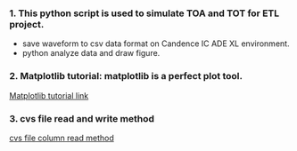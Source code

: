 ### 1. This python script is used to simulate TOA and TOT for ETL project.
  - save waveform to csv data format on Candence IC ADE XL environment.
  - python analyze data and draw figure.
### 2. Matplotlib tutorial: matplotlib is a perfect plot tool.
[Matplotlib tutorial link](https://matplotlib.org/api/pyplot_summary.html)

### 3. cvs file read and write method
[cvs file column read method](https://blog.csdn.net/hengwen1991/article/details/52291119)

